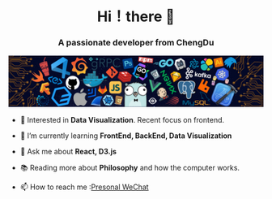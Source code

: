 <h1 align="center"> Hi！there 🤟</h1>
<h3 align="center">A passionate developer from ChengDu</h3>

![..](/icons/header.png)

- 🧐 Interested in **Data Visualization**. Recent focus on frontend.

- 🌱 I’m currently learning **FrontEnd, BackEnd, Data Visualization**

- 💬 Ask me about **React, D3.js**

- 📚 Reading more about **Philosophy** and how the computer works.

- 📫 How to reach me :[Presonal WeChat](/icons/WeChat.jpg)







